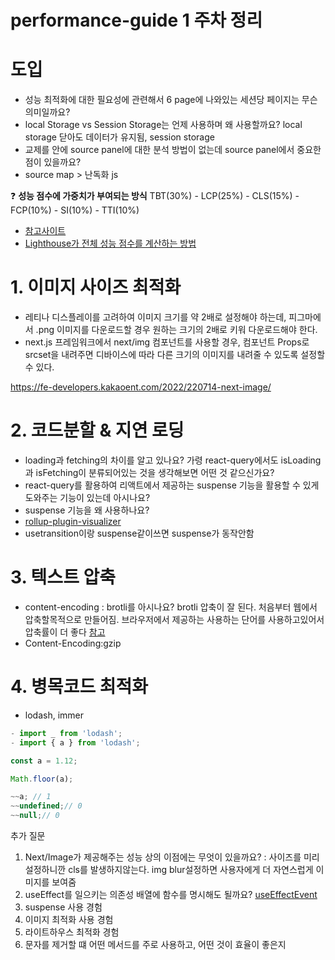 # performance-guide 1 주차 정리
# 도입
- 성능 최적화에 대한 필요성에 관련해서 6 page에 나와있는 세션당 페이지는 무슨 의미일까요?
- local Storage vs Session Storage는 언제 사용하며 왜 사용할까요?
  local storage 닫아도 데이터가 유지됨, session storage
- 교제를 안에 source panel에 대한 분석 방법이 없는데 source panel에서 중요한 점이 있을까요?
- source map > 난독화 js

❓ **성능 점수에 가중치가 부여되는 방식**
TBT(30%) - LCP(25%) - CLS(15%) - FCP(10%) - SI(10%) - TTI(10%)

- [참고사이트](https://nitropack.io/blog/post/what-is-total-blocking-time-tbt)
- [Lighthouse가 전체 성능 점수를 계산하는 방법](https://developer.chrome.com/ko/docs/lighthouse/performance/performance-scoring/#weightings)   


# 1. 이미지 사이즈 최적화
- 레티나 디스플레이를 고려하여 이미지 크기를 약 2배로 설정해야 하는데, 피그마에서 .png 이미지를 다운로드할 경우 원하는 크기의 2배로 키워 다운로드해야 한다.
- next.js 프레임워크에서 next/img 컴포넌트를 사용할 경우, 컴포넌트 Props로 srcset을 내려주면 디바이스에 따라 다른 크기의 이미지를 내려줄 수 있도록 설정할 수 있다.

https://fe-developers.kakaoent.com/2022/220714-next-image/

# 2. 코드분할 & 지연 로딩
- loading과 fetching의 차이를 알고 있나요? 가령 react-query에서도 isLoading과 isFetching이 분류되어있는 것을 생각해보면 어떤 것 같으신가요?
- react-query를 활용하여 리액트에서 제공하는 suspense 기능을 활용할 수 있게 도와주는 기능이 있는데 아시나요?
- suspense 기능을 왜 사용하나요?
- [rollup-plugin-visualizer](https://github.com/btd/rollup-plugin-visualizer)
- usetransition이랑 suspense같이쓰면 suspense가 동작안함

# 3. 텍스트 압축
- content-encoding : brotli를 아시나요? 
brotli 압축이 잘 된다. 처음부터 웹에서 압축할목적으로 만들어짐. 브라우저에서 제공하는 사용하는 단어를 사용하고있어서 압축률이 더 좋다
[참고](https://yceffort.kr/2021/01/brotli-better-html-compression)
- Content-Encoding:gzip


# 4. 병목코드 최적화
- lodash, immer
```javascript
- import _ from 'lodash';
- import { a } from 'lodash';
```

```javascript
const a = 1.12;

Math.floor(a);

~~a; // 1
~~undefined;// 0
~~null;// 0
```

추가 질문
1. Next/Image가 제공해주는 성능 상의 이점에는 무엇이 있을까요? : 사이즈를 미리 설정하니깐 cls를 발생하지않는다. img blur설정하면 사용자에게 더 자연스럽게 이미지를 보여줌
2. useEffect를 일으키는 의존성 배열에 함수를 명시해도 될까요? [useEffectEvent](https://react.dev/reference/react/experimental_useEffectEvent)
3. suspense 사용 경험
4. 이미지 최적화 사용 경험
5. 라이트하우스 최적화 경험
6. 문자를 제거할 떄 어떤 메서드를 주로 사용하고, 어떤 것이 효율이 좋은지

